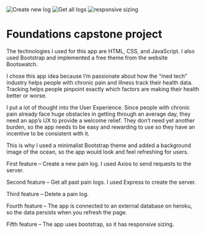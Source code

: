 ![Create new log](https://user-images.githubusercontent.com/10691210/155398137-051f95d8-f123-42a2-8829-f9a7c19fde95.jpg)
![Get all logs](https://user-images.githubusercontent.com/10691210/155398146-c305a06f-faa1-4032-9dd7-1f405ac6abe3.jpg)
![responsive sizing](https://user-images.githubusercontent.com/10691210/155398148-5dd7f023-cb7a-4d2b-b1ca-f4a3f00ba5f5.jpg)
# Foundations capstone project

The technologies I used for this app are HTML, CSS, and JavaScript. I also used Bootstrap and implemented a free theme from the website Bootswatch. 

I chose this app idea because I’m passionate about how the “med tech” industry helps people with chronic pain and illness track their health data. Tracking helps people pinpoint exactly which factors are making their health better or worse.

I put a lot of thought into the User Experience. Since people with chronic pain already face huge obstacles in getting through an average day, they need an app’s UX to provide a welcome relief. They don’t need yet another burden, so the app needs to be easy and rewarding to use so they have an incentive to be consistent with it.

This is why I used a minimalist Bootstrap theme and added a background image of the ocean, so the app would look and feel refreshing for users. 

First feature – Create a new pain log. I used Axios to send requests to the server.

Second feature – Get all past pain logs. I used Express to create the server.

Third feature – Delete a pain log.

Fourth feature – The app is connected to an external database on heroku, so the data persists when you refresh the page.

Fifth feature – The app uses bootstrap, so it has responsive sizing.
